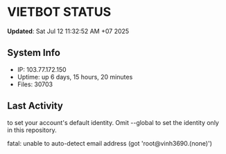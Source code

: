 # VIETBOT STATUS
**Updated**: Sat Jul 12 11:32:52 AM +07 2025

## System Info
- IP: 103.77.172.150
- Uptime: up 6 days, 15 hours, 20 minutes
- Files: 30703

## Last Activity

to set your account's default identity.
Omit --global to set the identity only in this repository.

fatal: unable to auto-detect email address (got 'root@vinh3690.(none)')
